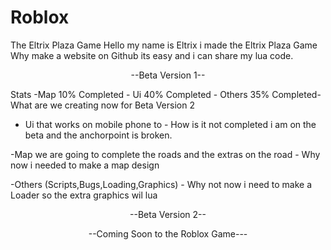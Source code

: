 # Roblox
The Eltrix Plaza Game
Hello my name is Eltrix i made the Eltrix Plaza Game
Why make a website on Github its easy and i can share my lua code.
  <p align="center">                            --Beta Version 1--

  Stats -Map 10% Completed - Ui 40% Completed - Others 35% Completed-
                  What are we creating now for Beta Version 2
- Ui that works on mobile phone to - How is it not completed i am on the beta and the anchorpoint is broken.

-Map we are going to complete the roads and the extras on the road - Why now i needed to make a map design

-Others (Scripts,Bugs,Loading,Graphics) - Why not now i need to make a Loader so the extra graphics wil lua
                            
<p align="center">--Beta Version 2--     
<p align="center">--Coming Soon to the Roblox Game---                                                           

